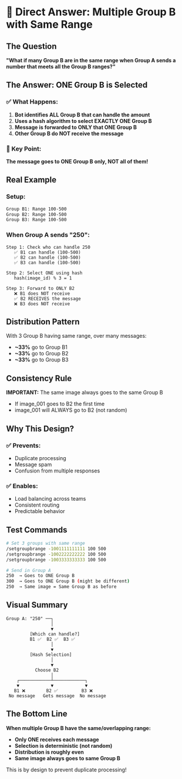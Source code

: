 # 📌 Direct Answer: Multiple Group B with Same Range

## The Question
**"What if many Group B are in the same range when Group A sends a number that meets all the Group B ranges?"**

## The Answer: ONE Group B is Selected

### ✅ What Happens:
1. **Bot identifies ALL Group B that can handle the amount**
2. **Uses a hash algorithm to select EXACTLY ONE Group B**
3. **Message is forwarded to ONLY that ONE Group B**
4. **Other Group B do NOT receive the message**

### 🎯 Key Point: 
**The message goes to ONE Group B only, NOT all of them!**

## Real Example

### Setup:
```bash
Group B1: Range 100-500
Group B2: Range 100-500  
Group B3: Range 100-500
```

### When Group A sends "250":
```
Step 1: Check who can handle 250
   ✅ B1 can handle (100-500)
   ✅ B2 can handle (100-500)
   ✅ B3 can handle (100-500)

Step 2: Select ONE using hash
   hash(image_id) % 3 = 1
   
Step 3: Forward to ONLY B2
   ❌ B1 does NOT receive
   ✅ B2 RECEIVES the message
   ❌ B3 does NOT receive
```

## Distribution Pattern

With 3 Group B having same range, over many messages:
- **~33%** go to Group B1
- **~33%** go to Group B2  
- **~33%** go to Group B3

## Consistency Rule

**IMPORTANT:** The same image always goes to the same Group B
- If image_001 goes to B2 the first time
- image_001 will ALWAYS go to B2 (not random)

## Why This Design?

### ✅ Prevents:
- Duplicate processing
- Message spam
- Confusion from multiple responses

### ✅ Enables:
- Load balancing across teams
- Consistent routing
- Predictable behavior

## Test Commands

```bash
# Set 3 groups with same range
/setgroupbrange -1001111111111 100 500
/setgroupbrange -1002222222222 100 500
/setgroupbrange -1003333333333 100 500

# Send in Group A
250  → Goes to ONE Group B
300  → Goes to ONE Group B (might be different)
250  → Same image = Same Group B as before
```

## Visual Summary

```
Group A: "250" ──┐
                 │
                 ▼
         [Which can handle?]
         B1 ✅  B2 ✅  B3 ✅
                 │
                 ▼
         [Hash Selection]
                 │
                 ▼
           Choose B2
                 │
    ┌────────────┴────────────┐
    ▼            ▼            ▼
   B1 ❌        B2 ✅         B3 ❌
 No message   Gets message  No message
```

## The Bottom Line

**When multiple Group B have the same/overlapping range:**
- **Only ONE receives each message**
- **Selection is deterministic (not random)**  
- **Distribution is roughly even**
- **Same image always goes to same Group B**

This is by design to prevent duplicate processing!
